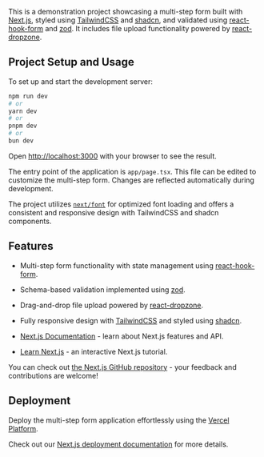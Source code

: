 
This is a demonstration project showcasing a multi-step form built with [Next.js](https://nextjs.org), styled using [TailwindCSS](https://tailwindcss.com) and [shadcn](https://ui.shadcn.dev/), and validated using [react-hook-form](https://react-hook-form.com) and [zod](https://zod.dev/). It includes file upload functionality powered by [react-dropzone](https://react-dropzone.js.org).

## Project Setup and Usage

To set up and start the development server:

```bash
npm run dev
# or
yarn dev
# or
pnpm dev
# or
bun dev
```

Open [http://localhost:3000](http://localhost:3000) with your browser to see the result.

The entry point of the application is `app/page.tsx`. This file can be edited to customize the multi-step form. Changes are reflected automatically during development.

The project utilizes [`next/font`](https://nextjs.org/docs/app/building-your-application/optimizing/fonts) for optimized font loading and offers a consistent and responsive design with TailwindCSS and shadcn components.

## Features

- Multi-step form functionality with state management using [react-hook-form](https://react-hook-form.com).
- Schema-based validation implemented using [zod](https://zod.dev/).
- Drag-and-drop file upload powered by [react-dropzone](https://react-dropzone.js.org).
- Fully responsive design with [TailwindCSS](https://tailwindcss.com) and styled using [shadcn](https://ui.shadcn.dev/).

- [Next.js Documentation](https://nextjs.org/docs) - learn about Next.js features and API.
- [Learn Next.js](https://nextjs.org/learn) - an interactive Next.js tutorial.

You can check out [the Next.js GitHub repository](https://github.com/vercel/next.js) - your feedback and contributions are welcome!

## Deployment

Deploy the multi-step form application effortlessly using the [Vercel Platform](https://vercel.com/new?utm_medium=default-template&filter=next.js&utm_source=create-next-app&utm_campaign=create-next-app-readme).

Check out our [Next.js deployment documentation](https://nextjs.org/docs/app/building-your-application/deploying) for more details.
